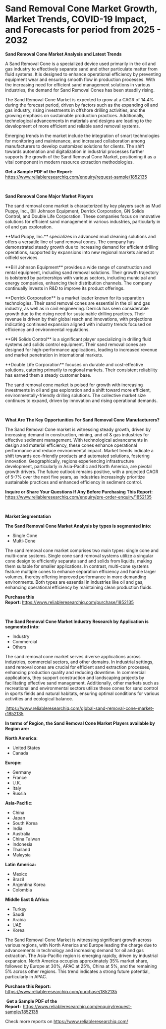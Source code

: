 <p><h1>Sand Removal Cone Market Growth, Market Trends, COVID-19 Impact, and Forecasts for period from 2025 - 2032</h1></p><p><strong>Sand Removal Cone Market Analysis and Latest Trends</strong></p>
<p><p>A Sand Removal Cone is a specialized device used primarily in the oil and gas industry to effectively separate sand and other particulate matter from fluid systems. It is designed to enhance operational efficiency by preventing equipment wear and ensuring smooth flow in production processes. With the increasing need for efficient sand management solutions in various industries, the demand for Sand Removal Cones has been steadily rising.</p><p>The Sand Removal Cone Market is expected to grow at a CAGR of 14.4% during the forecast period, driven by factors such as the expanding oil and gas industry, rising investments in offshore drilling activities, and the growing emphasis on sustainable production practices. Additionally, technological advancements in materials and designs are leading to the development of more efficient and reliable sand removal systems.</p><p>Emerging trends in the market include the integration of smart technologies for monitoring and maintenance, and increased collaboration among manufacturers to develop customized solutions for clients. The shift towards automation and digitalization in industrial processes further supports the growth of the Sand Removal Cone Market, positioning it as a vital component in modern resource extraction methodologies.</p></p>
<p><strong>Get a Sample PDF of the Report:&nbsp;</strong> <a href="https://www.reliableresearchiq.com/enquiry/request-sample/1852135?utm_campaign=1834&utm_medium=2&utm_source=Github&utm_content=ia&utm_term=07012025&utm_id=sand-removal-cone">https://www.reliableresearchiq.com/enquiry/request-sample/1852135</a></p>
<p>&nbsp;</p>
<p><strong>Sand Removal Cone Major Market Players</strong></p>
<p><p>The sand removal cone market is characterized by key players such as Mud Puppy, Inc., Bill Johnson Equipment, Derrick Corporation, GN Solids Control, and Double Life Corporation. These companies focus on innovative solutions for efficient sand management in various industries, particularly in oil and gas exploration.</p><p>**Mud Puppy, Inc.** specializes in advanced mud cleaning solutions and offers a versatile line of sand removal cones. The company has demonstrated steady growth due to increasing demand for efficient drilling operations, supported by expansions into new regional markets aimed at oilfield services.</p><p>**Bill Johnson Equipment** provides a wide range of construction and rental equipment, including sand removal solutions. Their growth trajectory is bolstered by partnerships with various sectors, including municipal and energy companies, enhancing their distribution channels. The company continually invests in R&D to improve its product offerings.</p><p>**Derrick Corporation** is a market leader known for its separation technologies. Their sand removal cones are essential in the oil and gas industry, as well as in civil engineering. Derrick has seen considerable growth due to the rising need for sustainable drilling practices. Their revenue is driven by their global reach and innovations, with projections indicating continued expansion aligned with industry trends focused on efficiency and environmental regulations.</p><p>**GN Solids Control** is a significant player specializing in drilling fluid systems and solids control equipment. Their sand removal cones are designed for high-performance applications, leading to increased revenue and market penetration in international markets. </p><p>**Double Life Corporation** focuses on durable and cost-effective solutions, catering primarily to regional markets. Their consistent reliability has earned them a steady customer base.</p><p>The sand removal cone market is poised for growth with increasing investments in oil and gas exploration and a shift toward more efficient, environmentally-friendly drilling solutions. The collective market size continues to expand, driven by innovation and rising operational demands.</p></p>
<p>&nbsp;</p>
<p><strong>What Are The Key Opportunities For Sand Removal Cone Manufacturers?</strong></p>
<p><p>The Sand Removal Cone market is witnessing steady growth, driven by increasing demand in construction, mining, and oil & gas industries for effective sediment management. With technological advancements in design and material efficiency, these cones enhance operational performance and reduce environmental impact. Market trends indicate a shift towards eco-friendly products and automated solutions, fostering innovation. Geographically, regions experiencing infrastructure development, particularly in Asia-Pacific and North America, are pivotal growth drivers. The future outlook remains positive, with a projected CAGR of 5-7% over the next five years, as industries increasingly prioritize sustainable practices and enhanced efficiency in sediment control.</p></p>
<p><strong>Inquire or Share Your Questions If Any Before Purchasing This Report:</strong> <a href="https://www.reliableresearchiq.com/enquiry/pre-order-enquiry/1852135?utm_campaign=1834&utm_medium=2&utm_source=Github&utm_content=ia&utm_term=07012025&utm_id=sand-removal-cone">https://www.reliableresearchiq.com/enquiry/pre-order-enquiry/1852135</a></p>
<p>&nbsp;</p>
<p><strong>Market Segmentation</strong></p>
<p><strong>The Sand Removal Cone Market Analysis by types is segmented into:</strong></p>
<p><ul><li>Single Cone</li><li>Multi-Cone</li></ul></p>
<p><p>The sand removal cone market comprises two main types: single cone and multi-cone systems. Single cone sand removal systems utilize a singular cone design to efficiently separate sand and solids from liquids, making them suitable for smaller applications. In contrast, multi-cone systems feature multiple cones to enhance separation efficiency and handle larger volumes, thereby offering improved performance in more demanding environments. Both types are essential in industries like oil and gas, enhancing operational efficiency by maintaining clean production fluids.</p></p>
<p><strong>Purchase this Report:&nbsp;</strong><a href="https://www.reliableresearchiq.com/purchase/1852135?utm_campaign=1834&utm_medium=2&utm_source=Github&utm_content=ia&utm_term=07012025&utm_id=sand-removal-cone">https://www.reliableresearchiq.com/purchase/1852135</a></p>
<p>&nbsp;</p>
<p><strong>The Sand Removal Cone Market Industry Research by Application is segmented into:</strong></p>
<p><ul><li>Industry</li><li>Commercial</li><li>Others</li></ul></p>
<p><p>The sand removal cone market serves diverse applications across industries, commercial sectors, and other domains. In industrial settings, sand removal cones are crucial for efficient sand extraction processes, enhancing production quality and reducing downtime. In commercial applications, they support construction and landscaping projects by facilitating effective sand management. Additionally, other markets such as recreational and environmental sectors utilize these cones for sand control in sports fields and natural habitats, ensuring optimal conditions for various activities and ecological balance.</p></p>
<p><a href="https://www.reliableresearchiq.com/global-sand-removal-cone-market-r1852135?utm_campaign=1834&utm_medium=2&utm_source=Github&utm_content=ia&utm_term=07012025&utm_id=sand-removal-cone">&nbsp;https://www.reliableresearchiq.com/global-sand-removal-cone-market-r1852135</a></p>
<p><strong>In terms of Region, the Sand Removal Cone Market Players available by Region are:</strong></p>
<p>
    <p> <strong> North America: </strong>
        <ul>
            <li>United States</li>
            <li>Canada</li>
        </ul>
        </p> 
    <p> <strong> Europe: </strong>
        <ul>
            <li>Germany</li>
            <li>France</li>
            <li>U.K.</li>
            <li>Italy</li>
            <li>Russia</li>
        </ul>
        </p> 
    <p> <strong> Asia-Pacific: </strong>
        <ul>
            <li>China</li>
            <li>Japan</li>
            <li>South Korea</li>
            <li>India</li>
            <li>Australia</li>
            <li>China Taiwan</li>
            <li>Indonesia</li>
            <li>Thailand</li>
            <li>Malaysia</li>
        </ul>
        </p> 
    <p> <strong> Latin America: </strong>
        <ul>
            <li>Mexico</li>
            <li>Brazil</li>
            <li>Argentina Korea</li>
            <li>Colombia</li>
        </ul>
        </p> 
    <p> <strong> Middle East & Africa: </strong>
        <ul>
            <li>Turkey</li>
            <li>Saudi</li>
            <li>Arabia</li>
            <li>UAE</li>
            <li>Korea</li>
        </ul>
    </p>
    </p>
<p><p>The Sand Removal Cone Market is witnessing significant growth across various regions, with North America and Europe leading the charge due to advancements in technology and increasing demand for oil and gas extraction. The Asia-Pacific region is emerging rapidly, driven by industrial expansion. North America occupies approximately 35% market share, followed by Europe at 30%, APAC at 25%, China at 5%, and the remaining 5% across other regions. This trend indicates a strong future potential, particularly in APAC.</p></p>
<p><strong>Purchase this Report: </strong><a href="https://www.reliableresearchiq.com/purchase/1852135?utm_campaign=1834&utm_medium=2&utm_source=Github&utm_content=ia&utm_term=07012025&utm_id=sand-removal-cone">https://www.reliableresearchiq.com/purchase/1852135</a></p>
<p>&nbsp;<strong>Get a Sample PDF of the Report:&nbsp;&nbsp;</strong><a href="https://www.reliableresearchiq.com/enquiry/request-sample/1852135?utm_campaign=1834&utm_medium=2&utm_source=Github&utm_content=ia&utm_term=07012025&utm_id=sand-removal-cone">https://www.reliableresearchiq.com/enquiry/request-sample/1852135</a></p>
<p><strong></strong></p>
<p>Check more reports on <a href="https://www.reliableresearchiq.com/?utm_campaign=1834&utm_medium=2&utm_source=Github&utm_content=ia&utm_term=07012025&utm_id=sand-removal-cone">https://www.reliableresearchiq.com/</a></p>